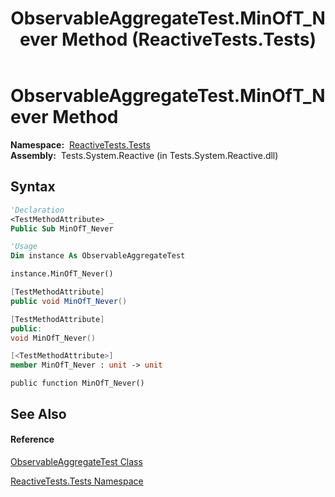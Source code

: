 ﻿---
title: ObservableAggregateTest.MinOfT_Never Method  (ReactiveTests.Tests)
TOCTitle: MinOfT_Never Method
ms:assetid: M:ReactiveTests.Tests.ObservableAggregateTest.MinOfT_Never
ms:mtpsurl: https://msdn.microsoft.com/en-us/library/reactivetests.tests.observableaggregatetest.minoft_never(v=VS.103)
ms:contentKeyID: 36620182
ms.date: 06/28/2011
mtps_version: v=VS.103
f1_keywords:
- ReactiveTests.Tests.ObservableAggregateTest.MinOfT_Never
dev_langs:
- CSharp
- JScript
- VB
- FSharp
- c++
---

# ObservableAggregateTest.MinOfT\_Never Method

**Namespace:**  [ReactiveTests.Tests](hh289046\(v=vs.103\).md)  
**Assembly:**  Tests.System.Reactive (in Tests.System.Reactive.dll)

## Syntax

``` vb
'Declaration
<TestMethodAttribute> _
Public Sub MinOfT_Never
```

``` vb
'Usage
Dim instance As ObservableAggregateTest

instance.MinOfT_Never()
```

``` csharp
[TestMethodAttribute]
public void MinOfT_Never()
```

``` c++
[TestMethodAttribute]
public:
void MinOfT_Never()
```

``` fsharp
[<TestMethodAttribute>]
member MinOfT_Never : unit -> unit 
```

``` jscript
public function MinOfT_Never()
```

## See Also

#### Reference

[ObservableAggregateTest Class](hh314823\(v=vs.103\).md)

[ReactiveTests.Tests Namespace](hh289046\(v=vs.103\).md)

